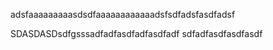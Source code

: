 adsfaaaaaaaaasdsdfaaaaaaaaaaaadsfsdfadsfasdfadsf

SDASDASDsdfgsssadfadfasdfadfasdfadf sdfadfasdfasdfasdf